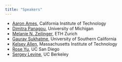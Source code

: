 ```yaml
---
title: "Speakers"
---
```

* [Aaron Ames](http://ames.caltech.edu/), California Institute of Technology
* [Dimitra Panagou](http://www-personal.umich.edu/~dpanagou/), University of Michigan
* [Melanie N. Zeilinger](https://mavt.ethz.ch/the-department/people/person-detail.MTQyNzM3.TGlzdC81NTMsLTY5MzYxOTMw.html), ETH Zurich
* [‪Gaurav Sukhatme](http://robotics.usc.edu/~gaurav/), University of Southern California 
* [Kelsey Allen](https://web.mit.edu/krallen/www/), Massachusetts Institute of Technology 
* [Rose Yu](http://roseyu.com/),  UC San Diego
* [Sergey Levine](https://people.eecs.berkeley.edu/~svlevine/), UC Berkeley
